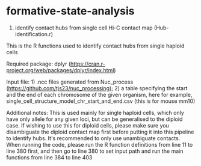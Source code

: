 # formative-state-analysis

1. identify contact hubs from single cell Hi-C contact map (Hub-identification.r)

This is the R functions used to identify contact hubs from single haploid cells 

Required package: dplyr (https://cran.r-project.org/web/packages/dplyr/index.html)

Input file: 1) .ncc files generated from Nuc_process (https://github.com/tjs23/nuc_processing); 
2) a table specifying the start and the end of each chromosome of the given organism, here for example, single_cell_structure_model_chr_start_and_end.csv (this is for mouse mm10)

Additional notes: 
This is used mainly for single haploid cells, which only have only allele for any given loci, but can be generalised to the diploid case. 
If wishing to use this for diploid cells, please make sure you disambiguate the diploid contact map first before putting it into this pipeline to identify hubs. 
It's recommended to only use unambiguate contacts. 
When running the code, please run the R function definitions from line 11 to line 380 first, and then go to line 380 to set input path and run the main functions from line 384 to line 403
    
